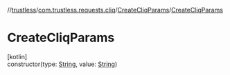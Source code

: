 //[trustless](../../../index.md)/[com.trustless.requests.cliq](../index.md)/[CreateCliqParams](index.md)/[CreateCliqParams](-create-cliq-params.md)

# CreateCliqParams

[kotlin]\
constructor(type: [String](https://kotlinlang.org/api/latest/jvm/stdlib/kotlin/-string/index.html), value: [String](https://kotlinlang.org/api/latest/jvm/stdlib/kotlin/-string/index.html))
